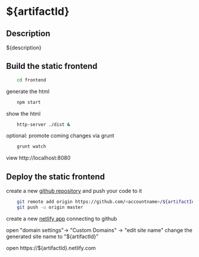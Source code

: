${artifactId}
=========

Description
----------------------------------------------------
${description}


Build the static frontend
-------------------------
```bash
	cd frontend
```

generate the html

```bash
	npm start
```

show the html

```bash
	http-server ./dist &
```

optional: promote coming changes via grunt

```bash
	grunt watch
```


view http://localhost:8080

Deploy the static frontend
-------------------------

create a new [github repository](https://github.com/new) and push your code to it

```bash
	git remote add origin https://github.com/<accountname>/${artifactId}.git
	git push -u origin master
```

create a new [netlify app](https://app.netlify.com/start) connecting to github

open "domain settings"-> "Custom Domains" -> "edit site name"
change the generated site name to "${artifactId}"

open https://${artifactId}.netlify.com
